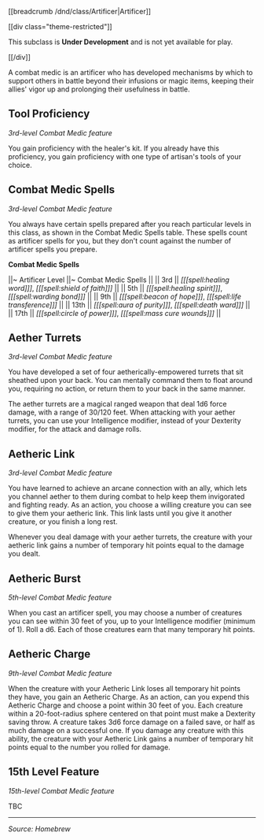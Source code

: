 [[breadcrumb /dnd/class/Artificer|Artificer]]

[[div class="theme-restricted"]]

This subclass is **Under Development** and is not yet available for play.
 
[[/div]]

A combat medic is an artificer who has developed mechanisms by which to support others in battle beyond their infusions or magic items, keeping their allies' vigor up and prolonging their usefulness in battle.

## Tool Proficiency

_3rd-level Combat Medic feature_

You gain proficiency with the healer's kit. If you already have this proficiency, you gain proficiency with one type of artisan's tools of your choice.

## Combat Medic Spells

_3rd-level Combat Medic feature_

You always have certain spells prepared after you reach particular levels in this class, as shown in the Combat Medic Spells table. These spells count as artificer spells for you, but they don't count against the number of artificer spells you prepare.

**Combat Medic Spells**

||~ Artificer Level ||~ Combat Medic Spells ||
|| 3rd || _[[[spell:healing word]]]_, _[[[spell:shield of faith]]]_ ||
|| 5th || _[[[spell:healing spirit]]]_, _[[[spell:warding bond]]]_ ||
|| 9th || _[[[spell:beacon of hope]]]_, _[[[spell:life transference]]]_ ||
|| 13th || _[[[spell:aura of purity]]]_, _[[[spell:death ward]]]_ ||
|| 17th || _[[[spell:circle of power]]]_, _[[[spell:mass cure wounds]]]_ ||

## Aether Turrets

_3rd-level Combat Medic feature_

You have developed a set of four aetherically-empowered turrets that sit sheathed upon your back. You can mentally command them to float around you, requiring no action, or return them to your back in the same manner.

The aether turrets are a magical ranged weapon that deal 1d6 force damage, with a range of 30/120 feet. When attacking with your aether turrets, you can use your Intelligence modifier, instead of your Dexterity modifier, for the attack and damage rolls.

## Aetheric Link

_3rd-level Combat Medic feature_

You have learned to achieve an arcane connection with an ally, which lets you channel aether to them during combat to help keep them invigorated and fighting ready. As an action, you choose a willing creature you can see to give them your aetheric link. This link lasts until you give it another creature, or you finish a long rest.

Whenever you deal damage with your aether turrets, the creature with your aetheric link gains a number of temporary hit points equal to the damage you dealt.

## Aetheric Burst

_5th-level Combat Medic feature_

When you cast an artificer spell, you may choose a number of creatures you can see within 30 feet of you, up to your Intelligence modifier (minimum of 1). Roll a d6. Each of those creatures earn that many temporary hit points.  

## Aetheric Charge

_9th-level Combat Medic feature_

When the creature with your Aetheric Link loses all temporary hit points they have, you gain an Aetheric Charge. As an action, can you expend this Aetheric Charge and choose a point within 30 feet of you. Each creature within a 20-foot-radius sphere centered on that point must make a Dexterity saving throw. A creature takes 3d6 force damage on a failed save, or half as much damage on a successful one. If you damage any creature with this ability, the creature with your Aetheric Link gains a number of temporary hit points equal to the number you rolled for damage.   

## 15th Level Feature 

_15th-level Combat Medic feature_

TBC

----

*Source: Homebrew*
